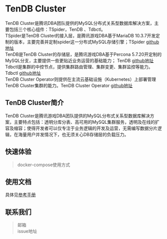 # TenDB Cluster
TenDB Cluster是腾讯DBA团队提供的MySQL分布式关系型数据库解决方案，主要包括三个核心组件：TSpider，TenDB 、Tdbctl。   
TSpider是TenDB Cluster的接入层，是腾讯游戏DBA基于MariaDB 10.3.7开发定制的版本，主要完善并定制spider这一分布式MySQL存储引擎；TSpider [github地址]()  
TenDB是TenDB Cluster的存储层，是腾讯游戏DBA基于Percona 5.7.20开定制的MySQL分支，主要提供一些更贴近业务运营的基础能力； TenDB [github地址]()  
Tdbctl是集群的中控节点，提供集群路由管理、集群变更、集群监控等能力。Tdbctl [github地址]()  
TenDB Cluster Operator则提供在主流云基础设施（Kubernetes）上部署管理TenDB Cluster集群的能力。TenDB Cluster Operator [github地址]()  

## TenDB Cluster简介
TenDB Cluster是腾讯游戏DBA团队提供的MySQL分布式关系型数据库解决方案，主要特点包括：透明分库分表、高可用的MySQL集群服务，透明及在线的扩容及缩容；使得开发者可以仅专注于业务逻辑的开发及运营，无需编写数据分片逻辑，在海量用户并发情况下，也无须关心DB存储层的负载压力。
## 快速体验
> docker-compose使用方式

## 使用文档
具体见[参考手册](SUMMARY.md)

## 联系我们
> 邮箱  
> issue地址